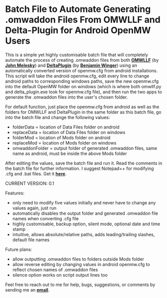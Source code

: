 <h1>Batch File to Automate Generating .omwaddon Files From OMWLLF and Delta-Plugin for Android OpenMW Users</h1>

This is a simple yet highly customisable batch file that will completely automate the process of creating .omwaddon files from both <strong><a href="https://github.com/jmelesky/omwllf">OMWLLF</a></strong> (by <strong><a href="https://github.com/jmelesky">John Melesky</a></strong>) and <strong><a href="https://gitlab.com/bmwinger/delta-plugin/-/releases">DeltaPlugin</a></strong> (by <strong><a href="https://gitlab.com/bmwinger">Benjamin Winger</a></strong>) using an automatically converted version of openmw.cfg from android installations. This script will take the android openmw.cfg, edit every line to change android paths to corresponding windows paths, save the new openmw.cfg into the default OpenMW folder on windows (which is where both omwllf.py and delta_plugin.exe look for openmw.cfg file), and then run the two apps to generate the .omwaddon files into the user's chosen folder.

For default function, just place the openmw.cfg from android as well as the folders for OMWLLF and DeltaPlugin in the same folder as this batch file, go into the batch file and change the following values:

- folderData = location of Data Files folder on android
- replaceData = location of Data Files folder on windows
- folderMod = location of Mods folder on android
- replaceMod = location of Mods folder on windows
- omwaddonFolder = output folder of generated .omwaddon files, same name as android, must be inside the above Mods folder

After editing the values, save the batch file and run it. Read the comments in the batch file for further information. I suggest Notepad++ for modifying .cfg and .bat files. Get it <strong><a href="https://notepad-plus-plus.org/downloads/">here</a></strong>.

CURRENT VERSION: 0.1

Features:

- only need to modify five values initially and never have to change any values again, just run
- automatically disables the output folder and generated .omwaddon file names when converting .cfg file
- highly customisable, backup option, silent mode, optional date and time stamp
- intuitive, allows absolute/relative paths, adds leading/trailing slashes, default file names

Future plans:

- allow outputting .omwaddon files to folders outside Mods folder
- allow reverse editing by changing values in android openmw.cfg to reflect chosen names of .omwaddon files
- silence option works on script output lines too

Feel free to reach out to me for help, bugs, suggestions, or comments by sending me an <strong><a href="mailto:r_b_inc@yahoo.ca">email</a></strong>.
